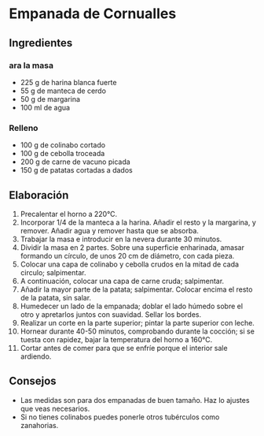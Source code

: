 # Empanada de Cornualles
## Ingredientes
### ara la masa
- 225 g de harina blanca fuerte
- 55 g de manteca de cerdo
- 50 g de margarina
- 100 ml de agua
### Relleno
- 100 g de colinabo cortado
- 100 g de cebolla troceada
- 200 g de carne de vacuno picada 
- 150 g de patatas cortadas a dados
## Elaboración
1. Precalentar el horno a 220°C.
2. Incorporar 1/4 de la manteca a la harina. Añadir el resto y la margarina, y remover. Añadir agua y remover hasta que se absorba.
3. Trabajar la masa e introducir en la nevera durante 30 minutos. 
4. Dividir la masa en 2 partes. Sobre una superficie enharinada, amasar formando un círculo, de unos 20 cm de diámetro, con cada pieza.
5. Colocar una capa de colinabo y cebolla crudos en la mitad de cada circulo; salpimentar.
6. A continuación, colocar una capa de carne cruda; salpimentar.
7. Añadir la mayor parte de la patata; salpimentar. Colocar encima el resto de la patata, sin salar.
8. Humedecer un lado de la empanada; doblar el lado húmedo sobre el otro y apretarlos juntos con suavidad. Sellar los bordes.
9. Realizar un corte en la parte superior; pintar la parte superior con leche.
10. Hornear durante 40-50 minutos, comprobando durante la cocción; si se tuesta con rapidez, bajar la temperatura del horno a 160°C.
11. Cortar antes de comer para que se enfríe porque el interior sale ardiendo.
## Consejos
- Las medidas son para dos empanadas de buen tamaño. Haz lo ajustes que veas necesarios.
- Si no tienes colinabos puedes ponerle otros tubérculos como zanahorias.
